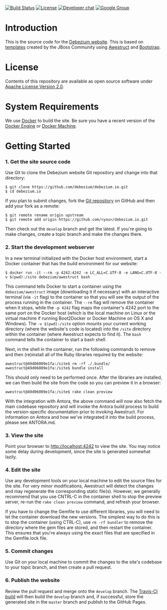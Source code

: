 [![Build Status](https://travis-ci.org/debezium/debezium.github.io.svg?branch=develop)](https://travis-ci.org/debezium/debezium.github.io)
[![License](http://img.shields.io/:license-CC%20BY%203.0-brightgreen.svg)](http://creativecommons.org/licenses/by/3.0/)
[![Developer chat](https://img.shields.io/badge/chat-devs-brightgreen.svg)](https://gitter.im/debezium/dev)
[![Google Group](https://img.shields.io/:mailing%20list-debezium-brightgreen.svg)](https://groups.google.com/forum/#!forum/debezium)

# Introduction

This is the source code for the [Debezium website](http://debezium.io). This is based on [templates](https://github.com/jbossorg/bootstrap-community) created by the JBoss Community using [Awestruct](http://awestruct.org/) and [Bootstrap](http://twitter.github.com/bootstrap).

# License

Contents of this repository are available as open source software under [Apache License Version 2.0](./LICENSE.txt).

# System Requirements

We use [Docker](http://docker.com) to build the site. Be sure you have a recent version of the [Docker Engine](http://docs.docker.com/engine/installation/) or [Docker Machine](http://docs.docker.com/toolbox).

# Getting Started

### 1. Get the site source code

Use Git to clone the Debezium website Git repository and change into that directory:

    $ git clone https://github.com/debezium/debezium.io.git
    $ cd debezium.io

If you plan to submit changes, fork the [Git repository](http://github.com/debezium/debezium.io) on GitHub and then add your fork as a remote:

    $ git remote rename origin upstream
    $ git remote add origin https://github.com/<you>/debezium.io.git

Then check out the `develop` branch and get the latest. If you're going to make changes, create a topic branch and make the changes there.

### 2. Start the development webserver

In a new terminal initialized with the Docker host environment, start a Docker container that has the build environment for our website:

    $ docker run -it --rm -p 4242:4242 -e LC_ALL=C.UTF-8 -e LANG=C.UTF-8 -v $(pwd):/site debezium/awestruct bash

This command tells Docker to start a container using the `debezium/awestruct` image (downloading it if necessary) with an interactive terminal (via `-it` flag) to the container so that you will see the output of the process running in the container. The `--rm` flag will remove the container when it stops, while the `-p 4242` flag maps the container's 4242 port to the same port on the Docker host (which is the local machine on Linux or the virtual machine if running Boot2Docker or Docker Machine on OS X and Windows). The `-v $(pwd):/site` option mounts your current working directory (where the website's code is located) into the `/site` directory within the container (where Awestruct expects to find it). The `bash` command tells the container to start a bash shell.

Next, in the shell in the container, run the following commands to remove and then (re)install all of the Ruby libraries required by the website:

    awestruct@49d06009e1fa:/site$ rm -rf ./.bundle/
    awestruct@49d06009e1fa:/site$ bundle install

This should only need to be performed once. After the libraries are installed, we can then build the site from the code so you can preview it in a browser:

    awestruct@49d06009e1fa:/site$ rake clean preview
    
With the integration with Antora, the above command will now also fetch the main codebase repository and will invoke the Antora build process to build the version-specific documentation prior to invoking Awestruct.  For information on Antora and how we've integrated it into the build process, please see ANTORA.md.

### 3. View the site

Point your browser to [http://localhost:4242](http://localhost:4242) to view the site. You may notice some delay during development, since the site is generated somewhat lazily.

### 4. Edit the site

Use any development tools on your local machine to edit the source files for the site. For very minor modifications, Awestruct will detect the changes and may regenerate the corresponding static file(s). However, we generally recommend that you use CNTRL-C in the container shell to stop the preview server, re-run the `rake clean preview` command, and refresh your browser.

If you have to change the Gemfile to use different libraries, you will need to let the container download the new versions. The simplest way to do this is to stop the container (using CTRL-C), use `rm -rf bundler` to remove the directory where the gem files are stored, and then restart the container. This ensures that you're always using the exact files that are specified in the Gemfile.lock file.

### 5. Commit changes

Use Git on your local machine to commit the changes to the site's codebase to your topic branch, and then create a pull request.

### 6. Publish the website

Review the pull request and merge onto the `develop` branch. The [Travis-CI build](https://travis-ci.org/debezium/debezium.github.io) will then build the `develop` branch and, if successful, store the generated site in the `master` branch and publish to the GitHub Pages.
